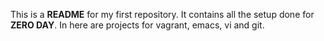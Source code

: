 This is a **README** for my first repository. It contains all the setup done for **ZERO DAY**. In here are projects for vagrant, emacs, vi and git.
